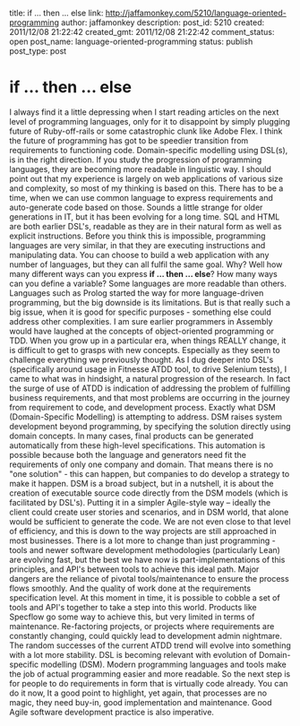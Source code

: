 title:  if … then … else
link: http://jaffamonkey.com/5210/language-oriented-programming
author: jaffamonkey
description: 
post_id: 5210
created: 2011/12/08 21:22:42
created_gmt: 2011/12/08 21:22:42
comment_status: open
post_name: language-oriented-programming
status: publish
post_type: post

#  if … then … else

I always find it a little depressing when I start reading articles on the next level of programming languages, only for it to disappoint by simply plugging future of Ruby-off-rails or some catastrophic clunk like Adobe Flex. I think the future of programming has got to be speedier transition from requirements to functioning code. Domain-specific modelling using DSL(s), is in the right direction. If you study the progression of programming languages, they are becoming more readable in linguistic way.  I should point out that my experience is largely on web applications of various size and complexity, so most of my thinking is based on this. There has to be a time, when we can use common language to express requirements and auto-generate code based on those. Sounds a little strange for older generations in IT, but it has been evolving for a long time. SQL and HTML are both earlier DSL's, readable as they are in their natural form as well as explicit instructions. Before you think this is impossible, programming languages are very similar, in that they are executing instructions and manipulating data. You can choose to build a web application with any number of languages, but they can all fulfil the same goal. Why? Well how many different ways can you express **if ... then ... else**? How many ways can you define a variable? Some languages are more readable than others. Languages such as Prolog started the way for more language-driven programming, but the big downside is its limitations. But is that really such a big issue, when it is good for specific purposes - something else could address other complexities. I am sure earlier programmers in Assembly would have laughed at the concepts of object-oriented programming or TDD. When you grow up in a particular era, when things REALLY change, it is difficult to get to grasps with new concepts. Especially as they seem to challenge everything we previously thought. As I dug deeper into DSL's (specifically around usage in Fitnesse ATDD tool, to drive Selenium tests), I came to what was in hindsight, a natural progression of the research. In fact the surge of use of ATDD is indication of addressing the problem of fulfilling business requirements, and that most problems are occurring in the journey from requirement to code, and development process. Exactly what DSM (Domain-Specific Modelling) is attempting to address. DSM raises system development beyond programming, by specifying the solution directly using domain concepts. In many cases, final products can be generated automatically from these high-level specifications. This automation is possible because both the language and generators need fit the requirements of only one company and domain. That means there is no "one solution" - this can happen, but companies to do develop a strategy to make it happen. DSM is a broad subject, but in a nutshell, it is about the creation of executable source code directly from the DSM models (which is facilitated by DSL's). Putting it in a simpler Agile-style way – ideally the client could create user stories and scenarios, and in DSM world, that alone would be sufficient to generate the code. We are not even close to that level of efficiency, and this is down to the way projects are still approached in most businesses. There is a lot more to change than just programming - tools and newer software development methodologies (particularly Lean) are evolving fast, but the best we have now is part-implementations of this principles, and API's between tools to achieve this ideal path. Major dangers are the reliance of pivotal tools/maintenance to ensure the process flows smoothly. And the quality of work done at the requirements specification level. At this moment in time, it is possible to cobble a set of tools and API's together to take a step into this world. Products like Specflow go some way to achieve this, but very limited in terms of maintenance. Re-factoring projects, or projects where requirements are constantly changing, could quickly lead to development admin nightmare. The random successes of the current ATDD trend will evolve into something with a lot more stability. DSL is becoming relevant with evolution of Domain-specific modelling (DSM). Modern programming languages and tools make the job of actual programming easier and more readable. So the next step is for people to do requirements in form that is virtually code already. You can do it now, It a good point to highlight, yet again, that processes are no magic, they need buy-in, good implementation and maintenance. Good Agile software development practice is also imperative.